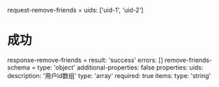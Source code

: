 request-remove-friends =
  uids: ['uid-1', 'uid-2']
# 成功
response-remove-friends =
  result: 'success'
  errors: []
remove-friends-schema =
  type: 'object'
  additional-properties: false
  properties:
    uids:
      description: '用户id数组'
      type: 'array'
      required: true
      items:
        type: 'string'
